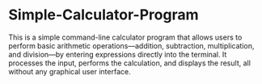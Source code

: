 # Simple-Calculator-Program
This is a simple command-line calculator program that allows users to perform basic arithmetic operations—addition, subtraction, multiplication, and division—by entering expressions directly into the terminal. It processes the input, performs the calculation, and displays the result, all without any graphical user interface.
